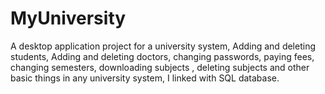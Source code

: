 # MyUniversity
A desktop application project for a university system, Adding and deleting students, Adding and deleting doctors, changing passwords, paying fees, changing semesters, downloading subjects , deleting subjects and other basic things in any university system, I linked with SQL database.
